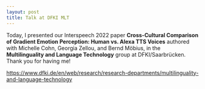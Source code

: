 ```yaml
---
layout: post
title: Talk at DFKI MLT
---
```


Today, I presented our Interspeech 2022 paper <strong>Cross-Cultural Comparison of Gradient Emotion Perception: Human vs. Alexa TTS Voices</strong> authored with Michelle Cohn, Georgia Zellou, and Bernd Möbius, in the <strong>Multilinguality and Language Technology</strong> group at DFKI/Saarbrücken. Thank you for having me! 

https://www.dfki.de/en/web/research/research-departments/multilinguality-and-language-technology

